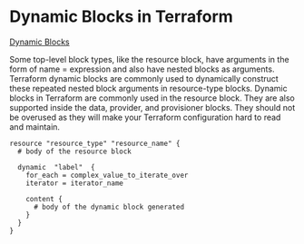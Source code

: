 # Dynamic Blocks in Terraform

[Dynamic Blocks](https://kodekloud.com/blog/terraform-dynamic-block/)


Some top-level block types, like the resource block, have arguments in the form of name = expression and also have nested blocks as arguments. Terraform dynamic blocks are commonly used to dynamically construct these repeated nested block arguments in resource-type blocks.
Dynamic blocks in Terraform are commonly used in the resource block. They are also supported inside the data, provider, and provisioner blocks. They should not be overused as they will make your Terraform configuration hard to read and maintain.
```
resource "resource_type" "resource_name" {
  # body of the resource block

  dynamic  "label"  {
    for_each = complex_value_to_iterate_over
    iterator = iterator_name

    content {
      # body of the dynamic block generated
    }
  }
}
```
